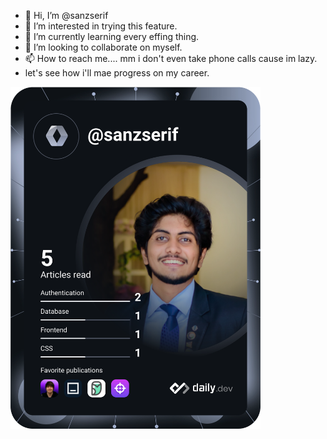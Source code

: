 - 👋 Hi, I’m @sanzserif
- 👀 I’m interested in trying this feature.
- 🌱 I’m currently learning every effing thing.
- 💞️ I’m looking to collaborate on myself.
- 📫 How to reach me.... mm i don't even take phone calls cause im lazy.
- let's see how i'll mae progress on my career.

<a href="https://app.daily.dev/sanzserif"><img src="devcard.svg" width="400" alt="Nipun Kariyawasam's Dev Card"/></a>


